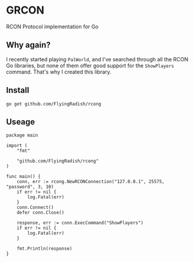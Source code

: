# GRCON

RCON Protocol implementation for Go

## Why again?

I recently started playing `PalWorld`, and I've searched through all the RCON Go libraries, but none of them offer good support for the `ShowPlayers` command. That's why I created this library.

## Install
```
go get github.com/FlyingRadish/rcong
```

## Useage
```
package main

import (
    "fmt"

    "github.com/FlyingRadish/rcong"
)

func main() {
	conn, err := rcong.NewRCONConnection("127.0.0.1", 25575, "password", 3, 10)
	if err != nil {
		log.Fatal(err)
	}
    conn.Connect()
	defer conn.Close()

	response, err := conn.ExecCommand("ShowPlayers")
	if err != nil {
		log.Fatal(err)
	}
	
	fmt.Println(response)	
}

```
